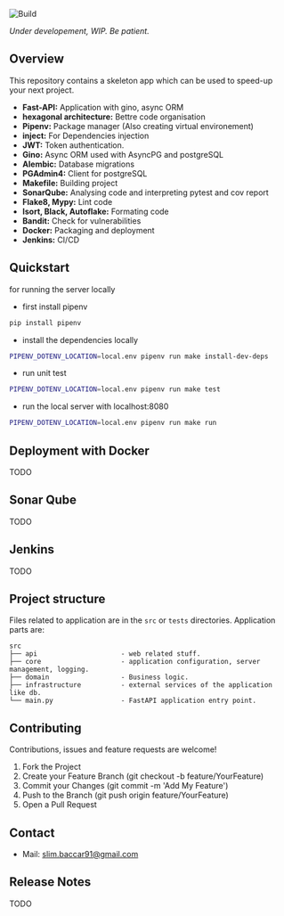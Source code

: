 ![Build](https://github.com/slimovich/fastapi-gino-postgresql-template/workflows/Build/badge.svg)

*Under developement, WIP. Be patient.*

Overview
----------
This repository contains a skeleton app which can be used to speed-up your next project.

- **Fast-API:** Application with gino, async ORM
- **hexagonal architecture:** Bettre code organisation
- **Pipenv:** Package manager (Also creating virtual environement)
- **inject:** For Dependencies injection
- **JWT:** Token authentication.
- **Gino:** Async ORM used with AsyncPG and postgreSQL
- **Alembic:** Database migrations
- **PGAdmin4:** Client for postgreSQL
- **Makefile:** Building project
- **SonarQube:** Analysing code and interpreting pytest and cov report
- **Flake8, Mypy:** Lint code
- **Isort, Black, Autoflake:** Formating code
- **Bandit:** Check for vulnerabilities   
- **Docker:** Packaging and deployment
- **Jenkins:** CI/CD

Quickstart
----------
for running the server locally
- first install pipenv
```bash
pip install pipenv
```
- install the dependencies locally
```bash
PIPENV_DOTENV_LOCATION=local.env pipenv run make install-dev-deps
```
- run unit test
```bash
PIPENV_DOTENV_LOCATION=local.env pipenv run make test
```
- run the local server with localhost:8080
```bash
PIPENV_DOTENV_LOCATION=local.env pipenv run make run
```

Deployment with Docker
----------------------
TODO

Sonar Qube
----------------------
TODO

Jenkins
----------------------
TODO


Project structure
-----------------

Files related to application are in the ``src`` or ``tests`` directories.
Application parts are:

    src
    ├── api                     - web related stuff.
    ├── core                    - application configuration, server management, logging.
    ├── domain                  - Business logic.
    ├── infrastructure          - external services of the application like db.
    └── main.py                 - FastAPI application entry point.

Contributing
-------------
Contributions, issues and feature requests are welcome!

1. Fork the Project
2. Create your Feature Branch (git checkout -b feature/YourFeature)
3. Commit your Changes (git commit -m 'Add My Feature')
4. Push to the Branch (git push origin feature/YourFeature)
5. Open a Pull Request

Contact
-----------------
* Mail: slim.baccar91@gmail.com

Release Notes
-----------------
TODO